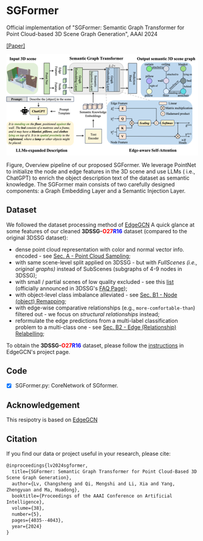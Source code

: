 # SGFormer

Official implementation of "SGFormer: Semantic Graph Transformer for Point Cloud-based 3D Scene Graph Generation", AAAI 2024

[[Paper]](https://arxiv.org/pdf/2303.11048) 

![img](docs/model.png)

Figure, Overview pipeline of our proposed SGFormer. We leverage PointNet to initialize the node and edge features in the 3D scene and use LLMs ( i.e., ChatGPT) to enrich the object description text of the dataset as semantic knowledge. The SGFormer main consists of two carefully designed components: a Graph Embedding Layer and a Semantic Injection Layer.

## Dataset
We followed the dataset processing method of [EdgeGCN](https://github.com/chaoyivision/SGGpoint)
A quick glance at some features of our cleaned <b>3DSSG-<font color="red">O27</font><font color="blue">R16</font></b> dataset (compared to the original 3DSSG dataset):
* dense point cloud representation with color and normal vector info. encoded - see [Sec. A - Point Cloud Sampling](https://chaoyivision.github.io/SGGpoint/#a-point-cloud-sampling);
* with same scene-level split applied on 3DSSG - but with <i>FullScenes (i.e., original graphs)</i> instead of SubScenes (subgraphs of 4-9 nodes in 3DSSG);
* with small / partial scenes of low quality excluded - see this [list](http://campar.in.tum.de/files/3RScan/partial.txt) (officially announced in 3DSSG's [FAQ Page](https://github.com/WaldJohannaU/3RScan/blob/master/FAQ.md#some-scenes-in-3rscan-seem-to-be-quite-small--partial-whys-that));
* with object-level class imbalance alleviated - see [Sec. B1 - Node (object) Remapping](https://chaoyivision.github.io/SGGpoint/#b-updates-on-scene-graph-annotations);
* with edge-wise comparative relationships (e.g., `more-comfortable-than`) filtered out - we focus on <i>structural relationships</i> instead;
* reformulate the edge predictions from a multi-label classification problem to a multi-class one - see [Sec. B2 - Edge (Relationship) Relabelling](https://chaoyivision.github.io/SGGpoint/#b-updates-on-scene-graph-annotations);

To obtain the <b>3DSSG-<font color="red">O27</font><font color="blue">R16</font></b> dataset, please follow the [instructions](https://sggpoint.github.io/#dataset) in EdgeGCN's project page.
## Code 

- [x] SGFormer.py: CoreNetwork of SGformer.

## Acknowledgement 
This resipotry is based on [EdgeGCN](https://github.com/chaoyivision/SGGpoint)
## Citation

If you find our data or project useful in your research, please cite:

```
@inproceedings{lv2024sgformer,
  title={SGFormer: Semantic Graph Transformer for Point Cloud-Based 3D Scene Graph Generation},
  author={Lv, Changsheng and Qi, Mengshi and Li, Xia and Yang, Zhengyuan and Ma, Huadong},
  booktitle={Proceedings of the AAAI Conference on Artificial Intelligence},
  volume={38},
  number={5},
  pages={4035--4043},
  year={2024}
}
```

